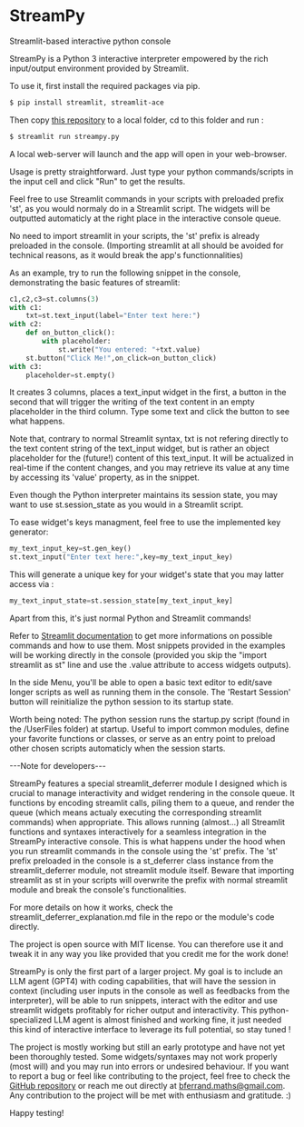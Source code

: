 # StreamPy
Streamlit-based interactive python console

StreamPy is a Python 3 interactive interpreter empowered by the rich input/output environment provided by Streamlit.

To use it, first install the required packages via pip.
```bash
$ pip install streamlit, streamlit-ace
```

Then copy [this repository](https://github.com/B4PT0R/StreamPy) to a local folder, cd to this folder and run :
```bash
$ streamlit run streampy.py 
```
A local web-server will launch and the app will open in your web-browser.

Usage is pretty straightforward. Just type your python commands/scripts in the input cell and click "Run" to get the results.

Feel free to use Streamlit commands in your scripts with preloaded prefix 'st', as you would normaly do in a Streamlit script. 
The widgets will be outputted automaticly at the right place in the interactive console queue.

No need to import streamlit in your scripts, the 'st' prefix is already preloaded in the console.
(Importing streamlit at all should be avoided for technical reasons, as it would break the app's functionnalities)

As an example, try to run the following snippet in the console, demonstrating the basic features of streamlit:
```python
c1,c2,c3=st.columns(3)
with c1:
    txt=st.text_input(label="Enter text here:")
with c2:
    def on_button_click():
        with placeholder:
            st.write("You entered: "+txt.value)
    st.button("Click Me!",on_click=on_button_click)
with c3:
    placeholder=st.empty()
```
It creates 3 columns, places a text_input widget in the first, a button in the second that will trigger the writing of the text content in an empty placeholder in the third column.
Type some text and click the button to see what happens.

Note that, contrary to normal Streamlit syntax, txt is not refering directly to the text content string of the text_input widget, but is rather an object placeholder for the (future!) content of this text_input. It will be actualized in real-time if the content changes, and you may retrieve its value at any time by accessing its 'value' property, as in the snippet.

Even though the Python interpreter maintains its session state, you may want to use st.session_state as you would in a Streamlit script.

To ease widget's keys managment, feel free to use the implemented key generator:
```python
my_text_input_key=st.gen_key()
st.text_input("Enter text here:",key=my_text_input_key)
``` 
This will generate a unique key for your widget's state that you may latter access via :
```python
my_text_input_state=st.session_state[my_text_input_key]
``` 
Apart from this, it's just normal Python and Streamlit commands!

Refer to [Streamlit documentation](https://docs.streamlit.io/library/api-reference) to get more informations on possible commands and how to use them. Most snippets provided in the examples will be working directly in the console (provided you skip the "import streamlit as st" line and use the .value attribute to access widgets outputs).

In the side Menu, you'll be able to open a basic text editor to edit/save longer scripts as well as running them in the console.
The 'Restart Session' button will reinitialize the python session to its startup state.

Worth being noted: The python session runs the startup.py script (found in the /UserFiles folder) at startup. Useful to import common modules, define your favorite functions or classes, or serve as an entry point to preload other chosen scripts automaticly when the session starts.

---Note for developers---

StreamPy features a special streamlit_deferrer module I designed which is crucial to manage interactivity and widget rendering in the console queue. It functions by encoding streamlit calls, piling them to a queue, and render the queue (which means actualy executing the corresponding streamlit commands) when appropriate. This allows running (almost...) all Streamlit functions and syntaxes interactively for a seamless integration in the StreamPy interactive console. This is what happens under the hood when you run streamlit commands in the console using the 'st' prefix. 
The 'st' prefix preloaded in the console is a st_deferrer class instance from the streamlit_deferrer module, not streamlit module itself. 
Beware that importing streamlit as st in your scripts will overwrite the prefix with normal streamlit module and break the console's functionalities.

For more details on how it works, check the streamlit_deferrer_explanation.md file in the repo or the module's code directly.

The project is open source with MIT license. You can therefore use it and tweak it in any way you like provided that you credit me for the work done! 

StreamPy is only the first part of a larger project. My goal is to include an LLM agent (GPT4) with coding capabilities, that will have the session in context (including user inputs in the console as well as feedbacks from the interpreter), will be able to run snippets, interact with the editor and use streamlit widgets profitably for richer output and interactivity. This python-specialized LLM agent is almost finished and working fine, it just needed this kind of interactive interface to leverage its full potential, so stay tuned !

The project is mostly working but still an early prototype and have not yet been thoroughly tested. Some widgets/syntaxes may not work properly (most will) and you may run into errors or undesired behaviour. If you want to report a bug or feel like contributing to the project, feel free to check the [GitHub repository](https://github.com/B4PT0R/StreamPy) or reach me out directly at bferrand.maths@gmail.com. Any contribution to the project will be met with enthusiasm and gratitude. :)

Happy testing!
